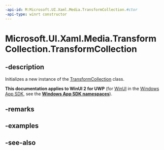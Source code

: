 ```yaml
---
-api-id: M:Microsoft.UI.Xaml.Media.TransformCollection.#ctor
-api-type: winrt constructor
---
```


<!-- Method syntax
public TransformCollection()
-->

# Microsoft.UI.Xaml.Media.TransformCollection.TransformCollection

## -description
Initializes a new instance of the [TransformCollection](transformcollection.md) class.

**This documentation applies to WinUI 2 for UWP** (for [WinUI](/windows/apps/winui/winui3/) in the [Windows App SDK](/windows/apps/windows-app-sdk/), see the **[Windows App SDK namespaces](/windows/windows-app-sdk/api/winrt/)**).

## -remarks

## -examples

## -see-also
